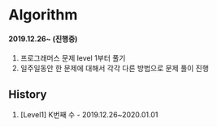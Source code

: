 # Algorithm

#### 2019.12.26~ (진행중)

1. 프로그래머스 문제 level 1부터 풀기
2. 일주일동안 한 문제에 대해서 각각 다른 방법으로 문제 풀이 진행


## History
1. [Level1] K번째 수 - 2019.12.26~2020.01.01
<!--stackedit_data:
eyJoaXN0b3J5IjpbMTY2NTczOTA5OV19
-->